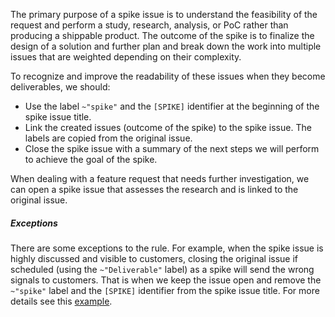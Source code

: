 The primary purpose of a spike issue is to understand the feasibility of the request and perform a study, research, analysis, or PoC rather than producing a shippable product. The outcome of the spike is to finalize the design of a solution and further plan and break down the work into multiple issues that are weighted depending on their complexity.

To recognize and improve the readability of these issues when they become deliverables, we should:

- Use the label `~"spike"` and the `[SPIKE]` identifier at the beginning of the spike issue title.
- Link the created issues (outcome of the spike) to the spike issue. The labels are copied from the original issue.
- Close the spike issue with a summary of the next steps we will perform to achieve the goal of the spike.

When dealing with a feature request that needs further investigation, we can open a spike issue that assesses the research and is linked to the original issue.

##### Exceptions

There are some exceptions to the rule. For example, when the spike issue is highly discussed and visible to customers, closing the original issue if scheduled (using the `~"Deliverable"` label) as a spike will send the wrong signals to customers. That is when we keep the issue open and remove the `~"spike"` label and the `[SPIKE]` identifier from the spike issue title. For more details see this [example](https://example_company.com/example_company-org/example_company/-/issues/1822#note_dc80fc8669c9d73c699e6e1d56eb363085353df1).
